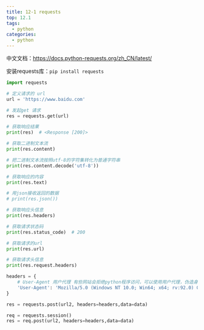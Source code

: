 ```yaml
---
title: 12-1 requests
top: 12.1
tags:
  - python
categories:
  - python
---
```


中文文档：https://docs.python-requests.org/zh_CN/latest/

安装requests库：`pip install requests`

```python
import requests

# 定义请求的 url
url = 'https://www.baidu.com'

# 发起get 请求
res = requests.get(url)

# 获取响应结果
print(res)  # <Response [200]>

# 获取二进制文本流
print(res.content)

# 把二进制文本流按照utf-8的字符集转化为普通字符串
print(res.content.decode('utf-8'))

# 获取响应的内容
print(res.text)

# 用json接收返回的数据
# print(res.json())

# 获取响应头信息
print(res.headers)

# 获取请求状态码
print(res.status_code)  # 200

# 获取请求的url
print(res.url)

# 获取请求头信息
print(res.request.headers)
```



```python
headers = {
    # User-Agent 用户代理 有些网站会拒绝python程序访问，可以使用用户代理，伪造身份
    'User-Agent': 'Mozilla/5.0 (Windows NT 10.0; Win64; x64; rv:92.0) Gecko/20100101 Firefox/92.0'
}
```

```python
res = requests.post(url2, headers=headers,data=data)
```

```python
req = requests.session()
res = req.post(url2, headers=headers,data=data)
```